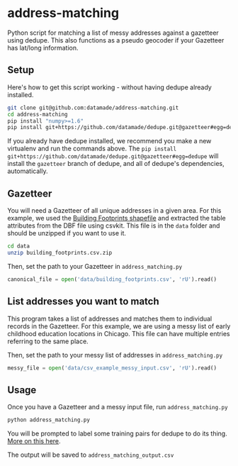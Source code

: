address-matching
================

Python script for matching a list of messy addresses against a gazetteer using dedupe. This also functions as a pseudo geocoder if your Gazetteer has lat/long information.

## Setup
Here's how to get this script working - without having dedupe already installed.
```bash
git clone git@github.com:datamade/address-matching.git
cd address-matching
pip install "numpy>=1.6"
pip install git+https://github.com/datamade/dedupe.git@gazetteer#egg=dedupe
```

If you already have dedupe installed, we recommend you make a new virtualenv and run the commands above. The `pip install git+https://github.com/datamade/dedupe.git@gazetteer#egg=dedupe` will install the `gazetteer` branch of dedupe, and all of dedupe's dependencies, automatically.

## Gazetteer
You will need a Gazetteer of all unique addresses in a given area. For this example, we used the [Building Footprints shapefile](https://data.cityofchicago.org/Buildings/Building-Footprints/qv97-3bvb) and extracted the table attributes from the DBF file using csvkit. This file is in the `data` folder and should be unzipped if you want to use it.

```bash
cd data
unzip building_footprints.csv.zip
```

Then, set the path to your Gazetteer in `address_matching.py`

```python
canonical_file = open('data/building_footprints.csv', 'rU').read()
```

## List addresses you want to match
This program takes a list of addresses and matches them to individual records in the Gazetteer. For this example, we are using a messy list of early childhood education locations in Chicago. This file can have multiple entries referring to the same place. 

Then, set the path to your messy list of addresses in `address_matching.py`

```python
messy_file = open('data/csv_example_messy_input.csv', 'rU').read()
```

## Usage
Once you have a Gazetteer and a messy input file, run `address_matching.py`

```bash
python address_matching.py
```

You will be prompted to label some training pairs for dedupe to do its thing. [More on this here](https://github.com/datamade/dedupe/blob/master/README.md#training).

The output will be saved to `address_matching_output.csv`
